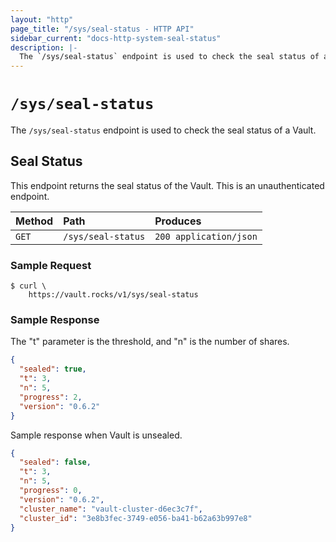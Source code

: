```yaml
---
layout: "http"
page_title: "/sys/seal-status - HTTP API"
sidebar_current: "docs-http-system-seal-status"
description: |-
  The `/sys/seal-status` endpoint is used to check the seal status of a Vault.
---
```


# `/sys/seal-status`

The `/sys/seal-status` endpoint is used to check the seal status of a Vault.

## Seal Status

This endpoint returns the seal status of the Vault. This is an unauthenticated
endpoint.

| Method   | Path                         | Produces               |
| :------- | :--------------------------- | :--------------------- |
| `GET`    | `/sys/seal-status`           | `200 application/json` |

### Sample Request

```
$ curl \
    https://vault.rocks/v1/sys/seal-status
```

### Sample Response

The "t" parameter is the threshold, and "n" is the number of shares.

```json
{
  "sealed": true,
  "t": 3,
  "n": 5,
  "progress": 2,
  "version": "0.6.2"
}
```

Sample response when Vault is unsealed.

```json
{
  "sealed": false,
  "t": 3,
  "n": 5,
  "progress": 0,
  "version": "0.6.2",
  "cluster_name": "vault-cluster-d6ec3c7f",
  "cluster_id": "3e8b3fec-3749-e056-ba41-b62a63b997e8"
}
```
